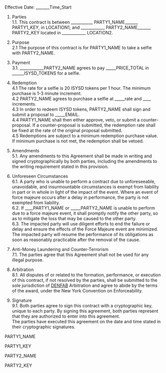 Effective Date: _______Time_Start  


1. Parties  
1.1. This contract Is between ___________ PARTY1_NAME,______ PARTY1_KEY, in LOCATION1, and ____________ PARTY2_NAME,______ PARTY2_KEY located in ____________ LOCATION2.  

2. Purpose  
2.1 The purpose of this contract is for PARTY1_NAME to take a selfie with PARTY2_NAME.   

3. Payment  
3.1. ____________PARTY2_NAME agrees to pay _____PRICE_TOTAL in ______ISYSD_TOKENS for a selfie.  

4. Redemption  
4.1 The rate for a selfie is 20 ISYSD tokens per 1 hour. The minimum purchase is 1-3 minute increment.  
4.2 PARTY2_NAME agrees to purchase a selfie at  _____rate and ____ increments.   
4.3 In order to redeem ISYSD tokens, PARTY2_NAME shall sign and submit a proposal to _____EMAIL.   
4.4 PARTY1_NAME shall then either approve, veto, or submit a counter-proposal. If a counter-proposal is submitted, the redemption rate shall be fixed at the rate of the original proposal submitted.   
4.5 Redemptions are subject to a minimum redemption purchase value. If minimum purchase is not met, the redemption shall be vetoed.

5. Amendments    
5.1. Any amendments to this Agreement shall be made in writing and signed cryptographically by both parties, including the amendments to the writing requirement stated in this provision.  

6. Unforeseen Circumstances    
6.1. A party who is unable to perform a contract due to unforeseeable, unavoidable, and insurmountable circumstances is exempt from liability in part or in whole in light of the impact of the event. Where an event of force majeure occurs after a delay in performance, the party is not exempted from liability.  
6.2. If ____PARTY1_NAME or _____PARTY2_NAME is unable to perform due to a force majeure event, it shall promptly notify the other party, so as to mitigate the loss that may be caused to the other party.  
6.3. The impacted party will use diligent efforts to end the failure or delay and ensure the effects of the Force Majeure event are minimized. The impacted party will resume the performance of its obligations as soon as reasonably practicable after the removal of the cause.  

7. Anti-Money Laundering and Counter-Terrorism  
7.1. The parties agree that this Agreement shall not be used for any illegal purpose.  

8. Arbitration   
8.1. All disputes of or related to the formation, performance, or execution of this contract, if not resolved by the parties, shall be submitted to the sole jurisdiction of  [DENFAB](https://denfablaw.com)  Arbitration and agree to abide by the terms of the award, under the New York Convention on Enforceability.  

9. Signature    
9.1. Both parties agree to sign this contract with a cryptographic key, unique to each party. By signing this agreement, both parties represent that they are authorized to enter into this agreement.  
The parties have executed this agreement on the date and time stated in their cryptographic signatures.  
 

PARTY1_NAME

PARTY1_KEY

PARTY2_NAME

PARTY2_KEY
 


